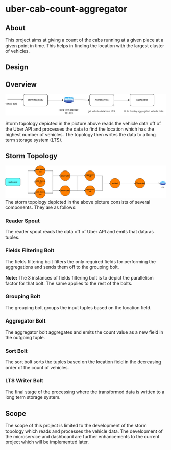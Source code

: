 # uber-cab-count-aggregator

## About
This project aims at giving a count of the cabs running at a given place at a given point in time. This helps in finding the location with the largest cluster of vehicles.

## Design
## Overview
![High Level Design](./docs/images/high-level-design.jpeg)

Storm topology depicted in the picture above reads the vehicle data off of the Uber API and processes the data to find the location which has the highest number of vehicles. The topology then writes the data to a long term storage system (LTS).

## Storm Topology
![Low Level Design](./docs/images/low-level-design.jpg)
The storm topology depicted in the above picture consists of several components. They are as follows:

### Reader Spout
The reader spout reads the data off of Uber API and emits that data as tuples.

### Fields Filtering Bolt
The fields filtering bolt filters the only required fields for performing the aggregations and sends them off to the grouping bolt.
<br />
<br />
**Note:** The 3 instances of fields filtering bolt is to depict the parallelism factor for that bolt. The same applies to the rest of the bolts.

### Grouping Bolt
The grouping bolt groups the input tuples based on the location field.

### Aggregator Bolt
The aggregator bolt aggregates and emits the count value as a new field in the outgoing tuple.

### Sort Bolt
The sort bolt sorts the tuples based on the location field in the decreasing order of the count of vehicles.

### LTS Writer Bolt
The final stage of the processing where the transformed data is written to a long term storage system.

## Scope
The scope of this project is limited to the development of the storm topology which reads and processes the vehicle data. The development of the microservice and dashboard are further enhancements to the current project which will be implemented later.
